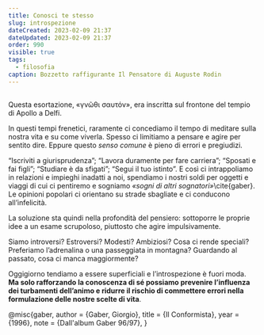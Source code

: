 ```yaml
---
title: Conosci te stesso
slug: introspezione
dateCreated: 2023-02-09 21:37
dateUpdated: 2023-02-09 21:37
order: 990
visible: true
tags:
  - filosofia
caption: Bozzetto raffigurante Il Pensatore di Auguste Rodin
---
```


##

<span class="newthought">Questa esortazione</span>, «γνῶθι σαυτόν», era inscritta sul frontone del tempio di Apollo a Delfi.

In questi tempi frenetici, raramente ci concediamo il tempo di meditare sulla nostra vita e su come viverla. Spesso ci limitiamo a pensare e agire per sentito dire. Eppure questo _senso comune_ è pieno di errori e pregiudizi.

“Iscriviti a giurisprudenza”; “Lavora duramente per fare carriera”; “Sposati e fai figli”; “Studiare è da sfigati”; “Segui il tuo istinto”. E così ci intrappoliamo in relazioni e impieghi inadatti a noi, spendiamo i nostri soldi per oggetti e viaggi di cui ci pentiremo e sogniamo _«sogni di altri sognatori»_\cite{gaber}. Le opinioni popolari ci orientano su strade sbagliate e ci conducono all’infelicità.

La soluzione sta quindi nella profondità del pensiero: sottoporre le proprie idee a un esame scrupoloso, piuttosto che agire impulsivamente.

Siamo introversi? Estroversi? Modesti? Ambiziosi? Cosa ci rende speciali? Preferiamo l’adrenalina o una passeggiata in montagna? Guardando al passato, cosa ci manca maggiormente?

Oggigiorno tendiamo a essere superficiali e l’introspezione è fuori moda. **Ma solo rafforzando la conoscenza di sé possiamo prevenire l’influenza dei turbamenti dell’animo e ridurre il rischio di commettere errori nella formulazione delle nostre scelte di vita**.

<bibliography>
@misc{gaber,
  author  = {Gaber, Giorgio},
  title   = {Il Conformista},
  year    = {1996},
  note    = {Dall'album Gaber 96/97},
}
<bibliography>
